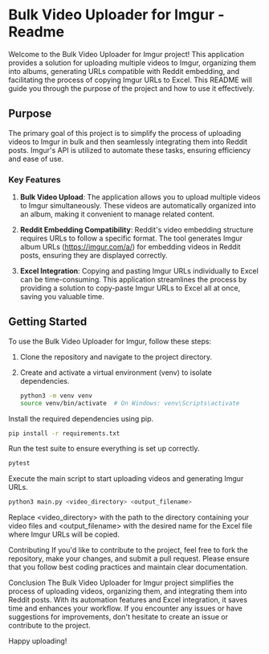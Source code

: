 # Bulk Video Uploader for Imgur - Readme

Welcome to the Bulk Video Uploader for Imgur project! This application provides a solution for uploading multiple videos to Imgur, organizing them into albums, generating URLs compatible with Reddit embedding, and facilitating the process of copying Imgur URLs to Excel. This README will guide you through the purpose of the project and how to use it effectively.

## Purpose

The primary goal of this project is to simplify the process of uploading videos to Imgur in bulk and then seamlessly integrating them into Reddit posts. Imgur's API is utilized to automate these tasks, ensuring efficiency and ease of use.

### Key Features

1. **Bulk Video Upload**: The application allows you to upload multiple videos to Imgur simultaneously. These videos are automatically organized into an album, making it convenient to manage related content.

2. **Reddit Embedding Compatibility**: Reddit's video embedding structure requires URLs to follow a specific format. The tool generates Imgur album URLs (https://imgur.com/a/) for embedding videos in Reddit posts, ensuring they are displayed correctly.

3. **Excel Integration**: Copying and pasting Imgur URLs individually to Excel can be time-consuming. This application streamlines the process by providing a solution to copy-paste Imgur URLs to Excel all at once, saving you valuable time.

## Getting Started

To use the Bulk Video Uploader for Imgur, follow these steps:

1. Clone the repository and navigate to the project directory.

2. Create and activate a virtual environment (venv) to isolate dependencies.

   ```bash
   python3 -m venv venv
   source venv/bin/activate  # On Windows: venv\Scripts\activate
   ```

Install the required dependencies using pip.

```bash
pip install -r requirements.txt
```
Run the test suite to ensure everything is set up correctly.

```bash
pytest
```

Execute the main script to start uploading videos and generating Imgur URLs.

```bash
python3 main.py <video_directory> <output_filename>
```

Replace <video_directory> with the path to the directory containing your video files and <output_filename> with the desired name for the Excel file where Imgur URLs will be copied.

Contributing
If you'd like to contribute to the project, feel free to fork the repository, make your changes, and submit a pull request. Please ensure that you follow best coding practices and maintain clear documentation.

Conclusion
The Bulk Video Uploader for Imgur project simplifies the process of uploading videos, organizing them, and integrating them into Reddit posts. With its automation features and Excel integration, it saves time and enhances your workflow. If you encounter any issues or have suggestions for improvements, don't hesitate to create an issue or contribute to the project.

Happy uploading!
